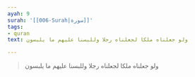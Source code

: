 ```yaml
---
ayah: 9
surah: '[[006-Surah|سورة]]'
tags:
- quran
text: ولو جعلناه ملكا لجعلناه رجلا وللبسنا عليهم ما يلبسون

---
```

> ولو جعلناه ملكا لجعلناه رجلا وللبسنا عليهم ما يلبسون
